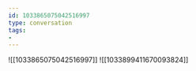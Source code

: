 ```yaml
---
id: 1033865075042516997
type: conversation
tags:
- 
---
```

![[1033865075042516997]]
![[1033899411670093824]]


